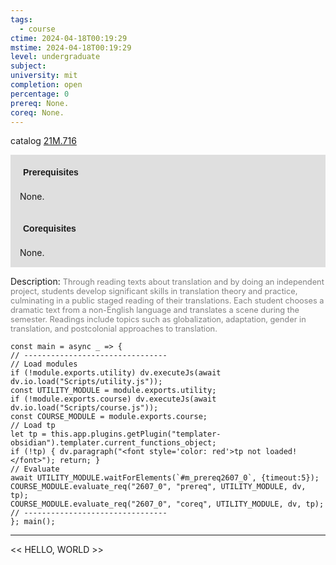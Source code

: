 ```yaml
---
tags:
  - course
ctime: 2024-04-18T00:19:29
mstime: 2024-04-18T00:19:29
level: undergraduate
subject: 
university: mit
completion: open
percentage: 0
prereq: None.
coreq: None.
---
```


catalog [21M.716](http://student.mit.edu/catalog/m21Mb.html#21M.716)

<span style="display: block; padding: 15px; background-color: rgb(100, 100, 100, 0.2);"><font id="m_prereq2607_0" style="display: block; font-family: Arial, sans-serif; font-weight: bold; padding: 5px">Prerequisites</font><br><span id="prereq2607_0">None.</span></span>
<span style="display: block; padding: 15px; background-color: rgb(100, 100, 100, 0.2);"><font id="m_coreq2607_0" style="display: block; font-family: Arial, sans-serif; font-weight: bold; padding: 5px">Corequisites</font><br><span id="coreq2607_0">None.</span></span>

<font style="">Description:</font>
<font style="color: grey; font-size: 0.8rem;">Through reading texts about translation and by doing an independent project, students develop significant skills in translation theory and practice, culminating in a public staged reading of their translations. Each student chooses a dramatic text from a non-English language and translates a scene during the semester. Readings include topics such as globalization, adaptation, gender in translation, and postcolonial approaches to translation.</font>

```dataviewjs
const main = async _ => {
// --------------------------------
// Load modules
if (!module.exports.utility) dv.executeJs(await dv.io.load("Scripts/utility.js"));
const UTILITY_MODULE = module.exports.utility;
if (!module.exports.course) dv.executeJs(await dv.io.load("Scripts/course.js"));
const COURSE_MODULE = module.exports.course;
// Load tp
let tp = this.app.plugins.getPlugin("templater-obsidian").templater.current_functions_object;
if (!tp) { dv.paragraph("<font style='color: red'>tp not loaded!</font>"); return; }
// Evaluate
await UTILITY_MODULE.waitForElements(`#m_prereq2607_0`, {timeout:5});
COURSE_MODULE.evaluate_req("2607_0", "prereq", UTILITY_MODULE, dv, tp);
COURSE_MODULE.evaluate_req("2607_0", "coreq", UTILITY_MODULE, dv, tp);
// --------------------------------
}; main();
```

---

<< HELLO, WORLD >>
